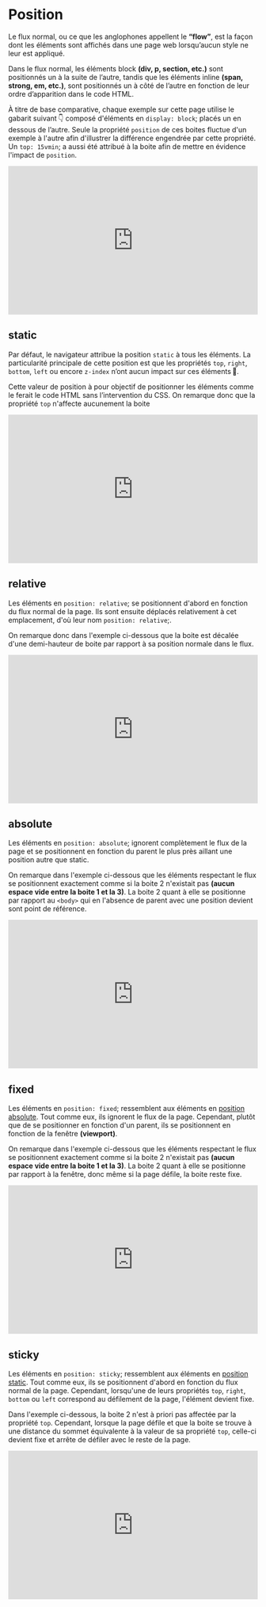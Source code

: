 # Position

Le flux normal, ou ce que les anglophones appellent le **“flow”**, est la façon dont les éléments sont affichés dans une page web lorsqu’aucun style ne leur est appliqué.

Dans le flux normal, les éléments block **(div, p, section, etc.)** sont positionnés un à la suite de l’autre, tandis que les éléments inline **(span, strong, em, etc.)**, sont positionnés un à côté de l’autre en fonction de leur ordre d’apparition dans le code HTML.

À titre de base comparative, chaque exemple sur cette page utilise le gabarit suivant 👇 composé d'éléments en `display: block`; placés un en dessous de l’autre. Seule la propriété `position` de ces boites fluctue d'un exemple à l'autre afin d'illustrer la différence engendrée par cette propriété. Un `top: 15vmin`; a aussi été attribué à la boite afin de mettre en évidence l'impact de `position`.

<iframe height="300" style="width: 100%;" scrolling="no" title="Position: reference" src="https://codepen.io/tim-momo/embed/PoBRxKb?default-tab=html%2Cresult" frameborder="no" loading="lazy" allowtransparency="true" allowfullscreen="true">
  See the Pen <a href="https://codepen.io/tim-momo/pen/PoBRxKb">
  Position: reference</a> by TIM Montmorency (<a href="https://codepen.io/tim-momo">@tim-momo</a>)
  on <a href="https://codepen.io">CodePen</a>.
</iframe>


## static

Par défaut, le navigateur attribue la position `static` à tous les éléments. La particularité principale de cette position est que les propriétés `top`, `right`, `bottom`, `left` ou encore `z-index` n’ont aucun impact sur ces éléments 🚫.

Cette valeur de position à pour objectif de positionner les éléments comme le ferait le code HTML sans l’intervention du CSS. On remarque donc que la propriété `top` n'affecte aucunement la boite

<iframe height="300" style="width: 100%;" scrolling="no" title="Position: static" src="https://codepen.io/tim-momo/embed/abjYQLx?default-tab=html%2Cresult" frameborder="no" loading="lazy" allowtransparency="true" allowfullscreen="true">
  See the Pen <a href="https://codepen.io/tim-momo/pen/abjYQLx">
  Position: static</a> by TIM Montmorency (<a href="https://codepen.io/tim-momo">@tim-momo</a>)
  on <a href="https://codepen.io">CodePen</a>.
</iframe>

## relative

Les éléments en `position: relative`; se positionnent d'abord en fonction du flux normal de la page. Ils sont ensuite déplacés relativement à cet emplacement, d'où leur nom `position: relative`;.

On remarque donc dans l'exemple ci-dessous que la boite est décalée d'une demi-hauteur de boite par rapport à sa position normale dans le flux.

<iframe height="300" style="width: 100%;" scrolling="no" title="Position: relative" src="https://codepen.io/tim-momo/embed/qByoQVe?default-tab=html%2Cresult" frameborder="no" loading="lazy" allowtransparency="true" allowfullscreen="true">
  See the Pen <a href="https://codepen.io/tim-momo/pen/qByoQVe">
  Position: relative</a> by TIM Montmorency (<a href="https://codepen.io/tim-momo">@tim-momo</a>)
  on <a href="https://codepen.io">CodePen</a>.
</iframe>

## absolute

Les éléments en `position: absolute`; ignorent complètement le flux de la page et se positionnent en fonction du parent le plus près aillant une position autre que static.

On remarque dans l'exemple ci-dessous que les éléments respectant le flux se positionnent exactement comme si la boite 2 n'existait pas **(aucun espace vide entre la boite 1 et la 3)**. La boite 2 quant à elle se positionne par rapport au `<body>` qui en l'absence de parent avec une position devient sont point de référence.

<iframe height="300" style="width: 100%;" scrolling="no" title="Position: absolute" src="https://codepen.io/tim-momo/embed/wvxmQye?default-tab=html%2Cresult" frameborder="no" loading="lazy" allowtransparency="true" allowfullscreen="true">
  See the Pen <a href="https://codepen.io/tim-momo/pen/wvxmQye">
  Position: absolute</a> by TIM Montmorency (<a href="https://codepen.io/tim-momo">@tim-momo</a>)
  on <a href="https://codepen.io">CodePen</a>.
</iframe>


## fixed

Les éléments en `position: fixed`; ressemblent aux éléments en <u>position absolute</u>. Tout comme eux, ils ignorent le flux de la page. Cependant, plutôt que de se positionner en fonction d'un parent, ils se positionnent en fonction de la fenêtre **(viewport)**.

On remarque dans l'exemple ci-dessous que les éléments respectant le flux se positionnent exactement comme si la boite 2 n'existait pas **(aucun espace vide entre la boite 1 et la 3)**. La boite 2 quant à elle se positionne par rapport à la fenêtre, donc même si la page défile, la boite reste fixe.

<iframe height="300" style="width: 100%;" scrolling="no" title="Position: fixed" src="https://codepen.io/tim-momo/embed/JjBLeLg?default-tab=html%2Cresult" frameborder="no" loading="lazy" allowtransparency="true" allowfullscreen="true">
  See the Pen <a href="https://codepen.io/tim-momo/pen/JjBLeLg">
  Position: fixed</a> by TIM Montmorency (<a href="https://codepen.io/tim-momo">@tim-momo</a>)
  on <a href="https://codepen.io">CodePen</a>.
</iframe>

## sticky

Les éléments en `position: sticky`; ressemblent aux éléments en <u>position static</u>. Tout comme eux, ils se positionnent d'abord en fonction du flux normal de la page. Cependant, lorsqu'une de leurs propriétés `top`, `right`, `bottom` ou `left` correspond au défilement de la page, l'élément devient fixe.

Dans l'exemple ci-dessous, la boite 2 n'est à priori pas affectée par la propriété `top`. Cependant, lorsque la page défile et que la boite se trouve à une distance du sommet équivalente à la valeur de sa propriété `top`, celle-ci devient fixe et arrête de défiler avec le reste de la page.

<iframe height="300" style="width: 100%;" scrolling="no" title="Position: sticky" src="https://codepen.io/tim-momo/embed/xxJWQzv?default-tab=html%2Cresult" frameborder="no" loading="lazy" allowtransparency="true" allowfullscreen="true">
  See the Pen <a href="https://codepen.io/tim-momo/pen/xxJWQzv">
  Position: sticky</a> by TIM Montmorency (<a href="https://codepen.io/tim-momo">@tim-momo</a>)
  on <a href="https://codepen.io">CodePen</a>.
</iframe>
